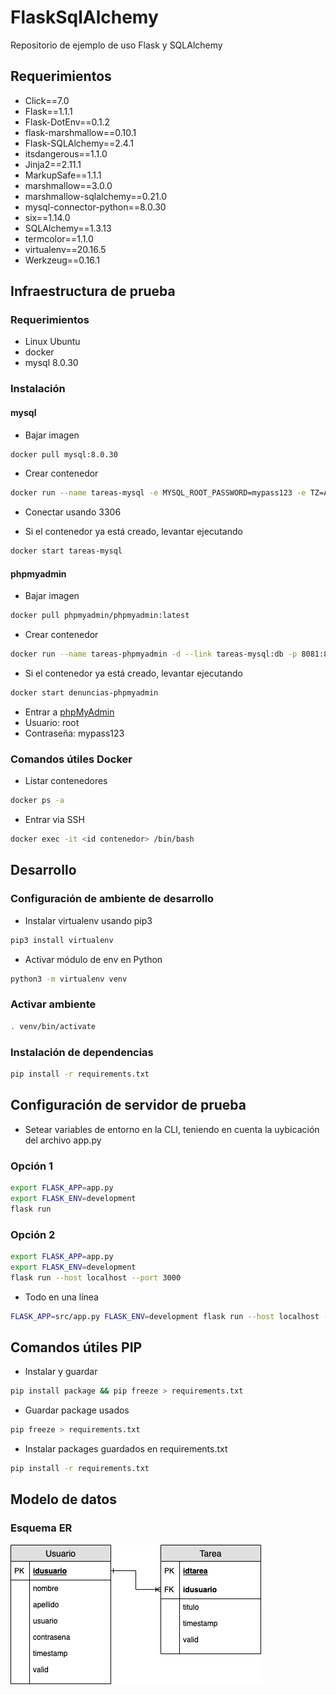 # FlaskSqlAlchemy

 Repositorio de ejemplo de uso Flask y SQLAlchemy

## Requerimientos

- Click==7.0
- Flask==1.1.1
- Flask-DotEnv==0.1.2
- flask-marshmallow==0.10.1
- Flask-SQLAlchemy==2.4.1
- itsdangerous==1.1.0
- Jinja2==2.11.1
- MarkupSafe==1.1.1
- marshmallow==3.0.0
- marshmallow-sqlalchemy==0.21.0
- mysql-connector-python==8.0.30
- six==1.14.0
- SQLAlchemy==1.3.13
- termcolor==1.1.0
- virtualenv==20.16.5
- Werkzeug==0.16.1

## Infraestructura de prueba

### Requerimientos

- Linux Ubuntu
- docker
- mysql 8.0.30

### Instalación

#### mysql

- Bajar imagen

```bash
docker pull mysql:8.0.30
```

- Crear contenedor

```bash
docker run --name tareas-mysql -e MYSQL_ROOT_PASSWORD=mypass123 -e TZ=America/Santiago -d -p 3306:3306  mysql:8.0.30
```

- Conectar usando 3306

- Si el contenedor ya está creado, levantar ejecutando

```bash
docker start tareas-mysql
```

#### phpmyadmin

- Bajar imagen

```bash
docker pull phpmyadmin/phpmyadmin:latest
```

- Crear contenedor

```bash
docker run --name tareas-phpmyadmin -d --link tareas-mysql:db -p 8081:80 phpmyadmin/phpmyadmin
```

- Si el contenedor ya está creado, levantar ejecutando

```bash
docker start denuncias-phpmyadmin
```

- Entrar a [phpMyAdmin](http://localhost:8081)
- Usuario: root
- Contraseña: mypass123

### Comandos útiles Docker

- Listar contenedores

```bash
docker ps -a
```

- Entrar via SSH

```bash
docker exec -it <id contenedor> /bin/bash
```

## Desarrollo

### Configuración de ambiente de desarrollo

- Instalar virtualenv usando pip3

```bash
pip3 install virtualenv
```

- Activar módulo de env en Python

```bash
python3 -m virtualenv venv
```

### Activar ambiente

```bash
. venv/bin/activate
```

### Instalación de dependencias

```bash
pip install -r requirements.txt
```

## Configuración de servidor de prueba

- Setear variables de entorno en la CLI, teniendo en cuenta la uybicación del archivo app.py

### Opción 1

```bash
export FLASK_APP=app.py
export FLASK_ENV=development
flask run
```

### Opción 2

```bash
export FLASK_APP=app.py
export FLASK_ENV=development
flask run --host localhost --port 3000
```

- Todo en una línea

```bash
FLASK_APP=src/app.py FLASK_ENV=development flask run --host localhost --port 3000
```

## Comandos útiles PIP

- Instalar y guardar

```bash
pip install package && pip freeze > requirements.txt
```

- Guardar package usados

```bash
pip freeze > requirements.txt
```

- Instalar packages guardados en requirements.txt

```bash
pip install -r requirements.txt
```

## Modelo de datos

### Esquema ER

![ER](docs\ER.png)
